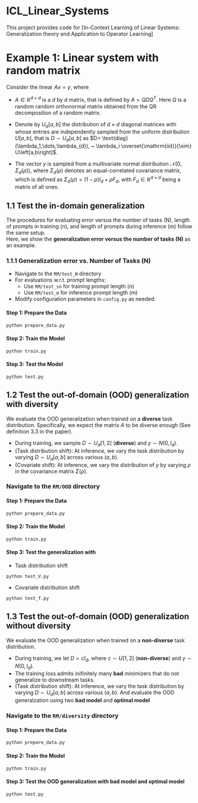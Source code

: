 # ICL_Linear_Systems
This project provides code for [In-Context Learning of Linear Systems: 
Generalization theory and Application to Operator Learning]


# Example 1: Linear system with random matrix
Consider the linear $Ax=y$, where 

- $A \in \mathbb{R}^{d \times d}$ is a $d$
 by $d$ matrix, that is defined by $A = QDQ^T$. Here $Q$ is a random random orthonormal matrix obtained from the QR decomposition of a random matrix. 
 
- Denote by $U_{d} \left[a,b\right]$ the distribution of $d \times d$ diagonal matrices with whose entries are independently sampled from the uniform distribution $U[a,b]$, that is $D \sim U_{d}\left[a,b\right]$ as $D= \text{diag} (\lambda_1,\dots,\lambda_{d}), ~
\lambda_i \overset{\mathrm{iid}}{\sim} U\left[a,b\right]$.

- The vector $y$ is sampled from a multivariate normal distribution $\mathcal{N}(0, \Sigma_d(\rho))$, where $\Sigma_d(\rho)$ denotes an equal-correlated covariance matrix, which is defined as $\Sigma_d(\rho) = (1-\rho)I_d + \rho F_d$, with $F_d\in \mathbb{R}^{d\times d}$ being a matrix of all ones.

## 1.1 Test the in-domain generalization
The procedures for evaluating error versus the number of tasks (N), length of prompts in training (n), and length of prompts during inference (m) follow the same setup.  
Here, we show the **generalization error versus the number of tasks (N)** as an example.

### 1.1.1 Generalization error vs. Number of Tasks (N)
- Navigate to the `RM/test_N` directory
- For evaluations w.r.t. prompt lengths:
  - Use `RM/test_sn` for training prompt length (n)
  - Use `RM/test_m` for inference prompt length (m)
- Modify configuration parameters in `config.py` as needed.

#### Step 1: Prepare the Data

```
python prepare_data.py
```


#### Step 2: Train the Model

```
python train.py
```
#### Step 3: Test the Model

```
python test.py
```

## 1.2 Test the out-of-domain (OOD) generalization with diversity
We evaluate the OOD generalization when trained on a **diverse** task distribution. Specifically, we expect the matrix $A$ to be diverse enough (See definition 3.3 in the paper).

- During training, we sample $D \sim U_d \left[1,2\right]$ (**diverse**) and $y \sim N(0, I_d)$.
- (Task distribution shift): At inference, we vary the task distribution by varying $D \sim U_d \left[a,b\right]$ across various $(a,b)$.
- (Covariate shift): At inference, we vary the distribution of $y$ by varying $\rho$ in the covariance matrix $\Sigma(\rho)$.
### Navigate to the `RM/OOD` directory
#### Step 1: Prepare the Data

```
python prepare_data.py
```


#### Step 2: Train the Model

```
python train.py
```
#### Step 3: Test the generalization with 
* Task distribution shift
```
python test_V.py
```
* Covariate distribution shift
```
python test_f.py
```

## 1.3 Test the out-of-domain (OOD) generalization without diversity
We evaluate the OOD generalization when trained on a **non-diverse** task distribution.
- During training, we let $D = c I_d$, where $c \sim U \left[1,2\right]$ (**non-diverse**) and $y \sim N(0, I_d)$.
- The training loss admits inifinitely many **bad** minimizers that do not generalize to downstream tasks.
- (Task distribution shift): At inference, we vary the task distribution by varying $D \sim U_d \left[a,b\right]$ across various $(a,b)$. And evaluate the OOD generalzation using two **bad model** and **optimal model**
### Navigate to the `RM/diversity` directory
#### Step 1: Prepare the Data

```
python prepare_data.py
```


#### Step 2: Train the Model

```
python train.py
```
#### Step 3: Test the OOD generalization with **bad model** and **optimal model**
```
python test.py
```
```
